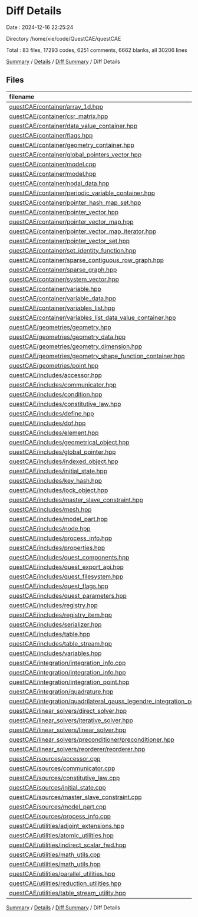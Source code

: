 # Diff Details

Date : 2024-12-16 22:25:24

Directory /home/xie/code/QuestCAE/questCAE

Total : 83 files,  17293 codes, 6251 comments, 6662 blanks, all 30206 lines

[Summary](results.md) / [Details](details.md) / [Diff Summary](diff.md) / Diff Details

## Files
| filename | language | code | comment | blank | total |
| :--- | :--- | ---: | ---: | ---: | ---: |
| [questCAE/container/array_1d.hpp](/questCAE/container/array_1d.hpp) | C++ | 0 | 95 | 12 | 107 |
| [questCAE/container/csr_matrix.hpp](/questCAE/container/csr_matrix.hpp) | C++ | 579 | 6 | 175 | 760 |
| [questCAE/container/data_value_container.hpp](/questCAE/container/data_value_container.hpp) | C++ | 0 | 89 | 3 | 92 |
| [questCAE/container/flags.hpp](/questCAE/container/flags.hpp) | C++ | 1 | 138 | 34 | 173 |
| [questCAE/container/geometry_container.hpp](/questCAE/container/geometry_container.hpp) | C++ | 163 | 5 | 86 | 254 |
| [questCAE/container/global_pointers_vector.hpp](/questCAE/container/global_pointers_vector.hpp) | C++ | 224 | 147 | 68 | 439 |
| [questCAE/container/model.cpp](/questCAE/container/model.cpp) | C++ | 194 | 5 | 63 | 262 |
| [questCAE/container/model.hpp](/questCAE/container/model.hpp) | C++ | 50 | 6 | 56 | 112 |
| [questCAE/container/nodal_data.hpp](/questCAE/container/nodal_data.hpp) | C++ | 0 | 51 | 11 | 62 |
| [questCAE/container/periodic_variable_container.hpp](/questCAE/container/periodic_variable_container.hpp) | C++ | 87 | 7 | 31 | 125 |
| [questCAE/container/pointer_hash_map_set.hpp](/questCAE/container/pointer_hash_map_set.hpp) | C++ | 246 | 5 | 119 | 370 |
| [questCAE/container/pointer_vector.hpp](/questCAE/container/pointer_vector.hpp) | C++ | 227 | 170 | 79 | 476 |
| [questCAE/container/pointer_vector_map.hpp](/questCAE/container/pointer_vector_map.hpp) | C++ | 398 | 6 | 123 | 527 |
| [questCAE/container/pointer_vector_map_iterator.hpp](/questCAE/container/pointer_vector_map_iterator.hpp) | C++ | 33 | 6 | 19 | 58 |
| [questCAE/container/pointer_vector_set.hpp](/questCAE/container/pointer_vector_set.hpp) | C++ | 439 | 211 | 128 | 778 |
| [questCAE/container/set_identity_function.hpp](/questCAE/container/set_identity_function.hpp) | C++ | 18 | 7 | 10 | 35 |
| [questCAE/container/sparse_contiguous_row_graph.hpp](/questCAE/container/sparse_contiguous_row_graph.hpp) | C++ | 299 | 7 | 101 | 407 |
| [questCAE/container/sparse_graph.hpp](/questCAE/container/sparse_graph.hpp) | C++ | 269 | 7 | 102 | 378 |
| [questCAE/container/system_vector.hpp](/questCAE/container/system_vector.hpp) | C++ | 179 | 5 | 80 | 264 |
| [questCAE/container/variable.hpp](/questCAE/container/variable.hpp) | C++ | 2 | 106 | 25 | 133 |
| [questCAE/container/variable_data.hpp](/questCAE/container/variable_data.hpp) | C++ | 0 | 95 | 29 | 124 |
| [questCAE/container/variables_list.hpp](/questCAE/container/variables_list.hpp) | C++ | 0 | 109 | 12 | 121 |
| [questCAE/container/variables_list_data_value_container.hpp](/questCAE/container/variables_list_data_value_container.hpp) | C++ | 0 | 264 | 64 | 328 |
| [questCAE/geometries/geometry.hpp](/questCAE/geometries/geometry.hpp) | C++ | 1,553 | 809 | 431 | 2,793 |
| [questCAE/geometries/geometry_data.hpp](/questCAE/geometries/geometry_data.hpp) | C++ | 220 | 89 | 56 | 365 |
| [questCAE/geometries/geometry_dimension.hpp](/questCAE/geometries/geometry_dimension.hpp) | C++ | 65 | 22 | 30 | 117 |
| [questCAE/geometries/geometry_shape_function_container.hpp](/questCAE/geometries/geometry_shape_function_container.hpp) | C++ | 218 | 151 | 71 | 440 |
| [questCAE/geometries/point.hpp](/questCAE/geometries/point.hpp) | C++ | 113 | 69 | 59 | 241 |
| [questCAE/includes/accessor.hpp](/questCAE/includes/accessor.hpp) | C++ | 110 | 89 | 37 | 236 |
| [questCAE/includes/communicator.hpp](/questCAE/includes/communicator.hpp) | C++ | 172 | 5 | 241 | 418 |
| [questCAE/includes/condition.hpp](/questCAE/includes/condition.hpp) | C++ | 510 | 354 | 109 | 973 |
| [questCAE/includes/constitutive_law.hpp](/questCAE/includes/constitutive_law.hpp) | C++ | 582 | 4 | 305 | 891 |
| [questCAE/includes/define.hpp](/questCAE/includes/define.hpp) | C++ | 391 | 7 | 64 | 462 |
| [questCAE/includes/dof.hpp](/questCAE/includes/dof.hpp) | C++ | 13 | 178 | 45 | 236 |
| [questCAE/includes/element.hpp](/questCAE/includes/element.hpp) | C++ | 526 | 5 | 201 | 732 |
| [questCAE/includes/geometrical_object.hpp](/questCAE/includes/geometrical_object.hpp) | C++ | 153 | 95 | 59 | 307 |
| [questCAE/includes/global_pointer.hpp](/questCAE/includes/global_pointer.hpp) | C++ | 192 | 76 | 38 | 306 |
| [questCAE/includes/indexed_object.hpp](/questCAE/includes/indexed_object.hpp) | C++ | 61 | 25 | 27 | 113 |
| [questCAE/includes/initial_state.hpp](/questCAE/includes/initial_state.hpp) | C++ | 82 | 66 | 45 | 193 |
| [questCAE/includes/key_hash.hpp](/questCAE/includes/key_hash.hpp) | C++ | 0 | 55 | 1 | 56 |
| [questCAE/includes/lock_object.hpp](/questCAE/includes/lock_object.hpp) | C++ | 0 | 27 | 6 | 33 |
| [questCAE/includes/master_slave_constraint.hpp](/questCAE/includes/master_slave_constraint.hpp) | C++ | 216 | 5 | 106 | 327 |
| [questCAE/includes/mesh.hpp](/questCAE/includes/mesh.hpp) | C++ | 510 | 6 | 229 | 745 |
| [questCAE/includes/model_part.hpp](/questCAE/includes/model_part.hpp) | C++ | 901 | 5 | 598 | 1,504 |
| [questCAE/includes/node.hpp](/questCAE/includes/node.hpp) | C++ | 613 | 342 | 173 | 1,128 |
| [questCAE/includes/process_info.hpp](/questCAE/includes/process_info.hpp) | C++ | 0 | 137 | -31 | 106 |
| [questCAE/includes/properties.hpp](/questCAE/includes/properties.hpp) | C++ | 369 | 190 | 86 | 645 |
| [questCAE/includes/quest_components.hpp](/questCAE/includes/quest_components.hpp) | C++ | 0 | 30 | 7 | 37 |
| [questCAE/includes/quest_export_api.hpp](/questCAE/includes/quest_export_api.hpp) | C++ | 5 | 0 | 3 | 8 |
| [questCAE/includes/quest_filesystem.hpp](/questCAE/includes/quest_filesystem.hpp) | C++ | 0 | 13 | 3 | 16 |
| [questCAE/includes/quest_flags.hpp](/questCAE/includes/quest_flags.hpp) | C++ | 41 | 4 | 7 | 52 |
| [questCAE/includes/quest_parameters.hpp](/questCAE/includes/quest_parameters.hpp) | C++ | 1 | 330 | 0 | 331 |
| [questCAE/includes/registry.hpp](/questCAE/includes/registry.hpp) | C++ | 0 | 58 | 15 | 73 |
| [questCAE/includes/registry_item.hpp](/questCAE/includes/registry_item.hpp) | C++ | 0 | 117 | 33 | 150 |
| [questCAE/includes/serializer.hpp](/questCAE/includes/serializer.hpp) | C++ | 5 | 0 | 1 | 6 |
| [questCAE/includes/table.hpp](/questCAE/includes/table.hpp) | C++ | 408 | 82 | 172 | 662 |
| [questCAE/includes/table_stream.hpp](/questCAE/includes/table_stream.hpp) | C++ | 188 | 5 | 50 | 243 |
| [questCAE/includes/variables.hpp](/questCAE/includes/variables.hpp) | C++ | 12 | 337 | 96 | 445 |
| [questCAE/integration/integration_info.cpp](/questCAE/integration/integration_info.cpp) | C++ | 94 | 4 | 21 | 119 |
| [questCAE/integration/integration_info.hpp](/questCAE/integration/integration_info.hpp) | C++ | 113 | 85 | 42 | 240 |
| [questCAE/integration/integration_point.hpp](/questCAE/integration/integration_point.hpp) | C++ | 113 | 112 | 70 | 295 |
| [questCAE/integration/quadrature.hpp](/questCAE/integration/quadrature.hpp) | C++ | 96 | 46 | 47 | 189 |
| [questCAE/integration/quadrilateral_gauss_legendre_integration_points.hpp](/questCAE/integration/quadrilateral_gauss_legendre_integration_points.hpp) | C++ | 142 | 21 | 55 | 218 |
| [questCAE/linear_solvers/direct_solver.hpp](/questCAE/linear_solvers/direct_solver.hpp) | C++ | 41 | 24 | 24 | 89 |
| [questCAE/linear_solvers/iterative_solver.hpp](/questCAE/linear_solvers/iterative_solver.hpp) | C++ | 8 | 2 | 4 | 14 |
| [questCAE/linear_solvers/linear_solver.hpp](/questCAE/linear_solvers/linear_solver.hpp) | C++ | 128 | 117 | 71 | 316 |
| [questCAE/linear_solvers/preconditioner/preconditioner.hpp](/questCAE/linear_solvers/preconditioner/preconditioner.hpp) | C++ | 61 | 53 | 41 | 155 |
| [questCAE/linear_solvers/reorderer/reorderer.hpp](/questCAE/linear_solvers/reorderer/reorderer.hpp) | C++ | 62 | 40 | 41 | 143 |
| [questCAE/sources/accessor.cpp](/questCAE/sources/accessor.cpp) | C++ | 106 | 4 | 23 | 133 |
| [questCAE/sources/communicator.cpp](/questCAE/sources/communicator.cpp) | C++ | 402 | 4 | 232 | 638 |
| [questCAE/sources/constitutive_law.cpp](/questCAE/sources/constitutive_law.cpp) | C++ | 844 | 4 | 240 | 1,088 |
| [questCAE/sources/initial_state.cpp](/questCAE/sources/initial_state.cpp) | C++ | 102 | 4 | 38 | 144 |
| [questCAE/sources/master_slave_constraint.cpp](/questCAE/sources/master_slave_constraint.cpp) | C++ | 7 | 4 | 4 | 15 |
| [questCAE/sources/model_part.cpp](/questCAE/sources/model_part.cpp) | C++ | 1,652 | 5 | 474 | 2,131 |
| [questCAE/sources/process_info.cpp](/questCAE/sources/process_info.cpp) | C++ | 152 | 4 | 36 | 192 |
| [questCAE/utilities/adjoint_extensions.hpp](/questCAE/utilities/adjoint_extensions.hpp) | C++ | 30 | 7 | 23 | 60 |
| [questCAE/utilities/atomic_utilities.hpp](/questCAE/utilities/atomic_utilities.hpp) | C++ | 149 | 5 | 49 | 203 |
| [questCAE/utilities/indirect_scalar_fwd.hpp](/questCAE/utilities/indirect_scalar_fwd.hpp) | C++ | 8 | 5 | 7 | 20 |
| [questCAE/utilities/math_utils.cpp](/questCAE/utilities/math_utils.cpp) | C++ | 18 | 0 | 5 | 23 |
| [questCAE/utilities/math_utils.hpp](/questCAE/utilities/math_utils.hpp) | C++ | 1,038 | 357 | 205 | 1,600 |
| [questCAE/utilities/parallel_utilities.hpp](/questCAE/utilities/parallel_utilities.hpp) | C++ | 24 | 0 | 0 | 24 |
| [questCAE/utilities/reduction_utilities.hpp](/questCAE/utilities/reduction_utilities.hpp) | C++ | 214 | 5 | 83 | 302 |
| [questCAE/utilities/table_stream_utility.hpp](/questCAE/utilities/table_stream_utility.hpp) | C++ | 51 | 5 | 24 | 80 |

[Summary](results.md) / [Details](details.md) / [Diff Summary](diff.md) / Diff Details
